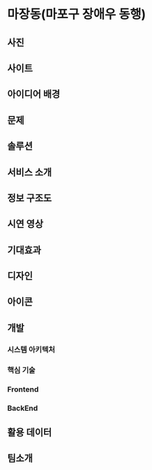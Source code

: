# 마장동(마포구 장애우 동행)

## 사진
## 사이트
## 아이디어 배경
## 문제
## 솔루션
## 서비스 소개
## 정보 구조도
## 시연 영상
## 기대효과
## 디자인
## 아이콘
## 개발
### 시스템 아키텍처
### 핵심 기술
### Frontend
### BackEnd
## 활용 데이터
## 팀소개
## 

